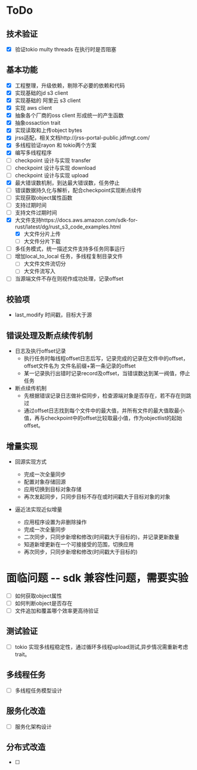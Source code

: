 # ToDo

## 技术验证

- [x] 验证tokio multy threads 在执行时是否阻塞

## 基本功能

- [x] 工程整理，升级依赖，剔除不必要的依赖和代码
- [x] 实现基础的jd s3 client
- [x] 实现基础的 阿里云 s3 client
- [x] 实现 aws client
- [x] 抽象各个厂商的oss client 形成统一的产生函数
- [x] 抽象ossaction trait
- [x] 实现读取和上传object bytes
- [x] jrss适配，相关文档http://jrss-portal-public.jdfmgt.com/
- [x] 多线程验证rayon 和 tokio两个方案
- [x] 编写多线程程序
- [ ] checkpoint 设计与实现 transfer
- [ ] checkpoint 设计与实现 download
- [ ] checkpoint 设计与实现 upload
- [x] 最大错误数机制，到达最大错误数，任务停止
- [ ] 错误数据持久化与解析，配合checkpoint实现断点续传
- [ ] 实现获取object属性函数
- [ ] 支持过期时间
- [ ] 支持文件过期时间
- [x] 大文件支持https://docs.aws.amazon.com/sdk-for-rust/latest/dg/rust_s3_code_examples.html
  - [x] 大文件分片上传
  - [ ] 大文件分片下载
- [ ] 多任务模式，统一描述文件支持多任务同事运行 
- [ ] 增加local_to_local 任务，多线程复制目录文件
  - [ ] 大文件文件流切分
  - [ ] 大文件流写入
- [ ] 当源端文件不存在则视作成功处理，记录offset

## 校验项

- last_modify 时间戳，目标大于源

## 错误处理及断点续传机制

* 日志及执行offset记录
  * 执行任务时每线程offset日志后写，记录完成的记录在文件中的offset，offset文件名为 文件名前缀+第一条记录的offset
  * 某一记录执行出错时记录record及offset，当错误数达到某一阀值，停止任务
* 断点续传机制
  * 先根据错误记录日志做补偿同步，检查源端对象是否存在，若不存在则跳过
  * 通过offset日志找到每个文件中的最大值，并所有文件的最大值取最小值，再与checkpoint中的offset比较取最小值，作为objectlist的起始offset。

## 增量实现

- 回源实现方式
  - 完成一次全量同步
  - 配置对象存储回源
  - 应用切换到目标对象存储
  - 再次发起同步，只同步目标不存在或时间戳大于目标对象的对象

- 逼近法实现近似增量
  - 应用程序设置为非删除操作
  - 完成一次全量同步
  - 二次同步，只同步新增和修改(时间戳大于目标的)，并记录更新数量
  - 知道新增更新在一个可接接受的范围，切换应用
  - 再次同步，只同步新增和修改(时间戳大于目标的)

# 面临问题 -- sdk 兼容性问题，需要实验

- [ ] 如何获取object属性
- [ ] 如何判断object是否存在
- [ ] 文件追加和覆盖哪个效率更高待验证

## 测试验证

- [ ] tokio  实现多线程稳定性，通过循环多线程upload测试,异步情况需重新考虑trait。

## 多线程任务

- [ ] 多线程任务模型设计

## 服务化改造

- [ ] 服务化架构设计

## 分布式改造

- [ ]
